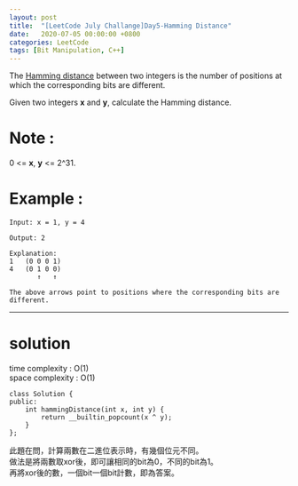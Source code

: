 ```yaml
---
layout: post
title:  "[LeetCode July Challange]Day5-Hamming Distance"
date:   2020-07-05 00:00:00 +0800
categories: LeetCode
tags: [Bit Manipulation, C++]
---
```

The [Hamming distance](https://en.wikipedia.org/wiki/Hamming_distance) between two integers is the number of positions at which the corresponding bits are different.  

Given two integers **x** and **y**, calculate the Hamming distance.  

# Note :  
0 <= **x**, **y** <= 2^31.  

# Example :  

	Input: x = 1, y = 4  
	  
	Output: 2  
	  
	Explanation:  
	1   (0 0 0 1)  
	4   (0 1 0 0)  
	       ↑   ↑  
	  
	The above arrows point to positions where the corresponding bits are different.  

______________________  

# solution
time complexity : O(1)  
space complexity : O(1)  

	class Solution {
	public:
	    int hammingDistance(int x, int y) {
	        return __builtin_popcount(x ^ y);
	    }
	};

此題在問，計算兩數在二進位表示時，有幾個位元不同。  
做法是將兩數取xor後，即可讓相同的bit為0，不同的bit為1。  
再將xor後的數，一個bit一個bit計數，即為答案。  